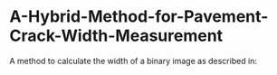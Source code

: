 # A-Hybrid-Method-for-Pavement-Crack-Width-Measurement
A method to calculate the width of a binary image as described in:
